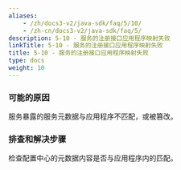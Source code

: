```yaml
---
aliases:
    - /zh/docs3-v2/java-sdk/faq/5/10/
    - /zh-cn/docs3-v2/java-sdk/faq/5/
description: 5-10 - 服务的注册接口应用程序映射失败
linkTitle: 5-10 - 服务的注册接口应用程序映射失败
title: 5-10 - 服务的注册接口应用程序映射失败
type: docs
weight: 10
---
```






### 可能的原因

服务暴露的服务元数据与应用程序不匹配，或被篡改。

### 排查和解决步骤

检查配置中心的元数据内容是否与应用程序内的匹配。